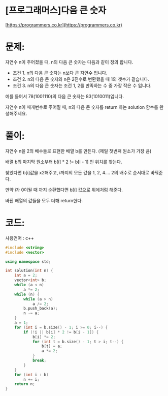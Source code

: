 # [프로그래머스]다음 큰 숫자

[https://programmers.co.kr](https://programmers.co.kr)

# 문제:

자연수 n이 주어졌을 때, n의 다음 큰 숫자는 다음과 같이 정의 합니다.



- 조건 1. n의 다음 큰 숫자는 n보다 큰 자연수 입니다.
- 조건 2. n의 다음 큰 숫자와 n은 2진수로 변환했을 때 1의 갯수가 같습니다.
- 조건 3. n의 다음 큰 숫자는 조건 1, 2를 만족하는 수 중 가장 작은 수 입니다.



예를 들어서 78(1001110)의 다음 큰 숫자는 83(1010011)입니다.



자연수 n이 매개변수로 주어질 때, n의 다음 큰 숫자를 return 하는 solution 함수를 완성해주세요.



# 풀이:

자연수 n을 2의 배수들로 표현한 배열 b를 만든다. (제일 첫번째 원소가 가장 큼)

배열 b의 마지막 원소부터 b[i] * 2 != b[i - 1] 인 위치를 찾는다.

찾았다면 b[i]값을 x2해주고, i까지의 모든 값을 1, 2, 4.... 2의 배수로 순서대로 바꿔준다.

만약 i가 0이될 때 까지 순환했다면 b[i] 값으로 위에처럼 해준다.

바뀐 배열의 값들을 모두 더해 return한다.



# **코드:**

사용언어 : c++
```c++
#include <string>
#include <vector>

using namespace std;

int solution(int n) {
    int a = 2;
	vector<int> b;
	while (a < n)
		a *= 2;
	while (n) {
		while (a > n)
			a /= 2;
		b.push_back(a);
		n -= a;
	}
	a = 1;
	for (int i = b.size() - 1; i >= 0; i--) {
		if (!i || b[i] * 2 != b[i - 1]) {
			b[i] *= 2;
			for (int t = b.size() - 1; t > i; t--) {
				b[t] = a;
				a *= 2;
			}
			break;
		}
	}
	for (int i : b)
		n += i;
    return n;
}
```

